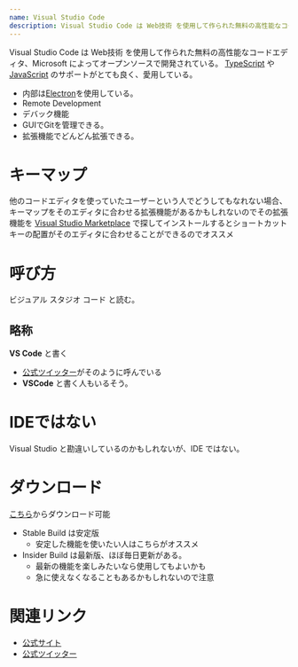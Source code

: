 ```yaml
---
name: Visual Studio Code
description: Visual Studio Code は Web技術 を使用して作られた無料の高性能なコードエディタ
---
```


Visual Studio Code は Web技術 を使用して作られた無料の高性能なコードエディタ、Microsoft によってオープンソースで開発されている。
 [TypeScript](/tags/typescript) や [JavaScript](/tags/javascript) のサポートがとても良く、愛用している。

- 内部は[Electron](/tags/electron)を使用している。
- Remote Development
- デバック機能
- GUIでGitを管理できる。
- 拡張機能でどんどん拡張できる。

# キーマップ

他のコードエディタを使っていたユーザーという人でどうしてもなれない場合、キーマップをそのエディタに合わせる拡張機能があるかもしれないのでその拡張機能を [Visual Studio Marketplace](https://marketplace.visualstudio.com/search?target=VSCode&category=Keymaps&sortBy=Installs) で探してインストールするとショートカットキーの配置がそのエディタに合わせることができるのでオススメ

# 呼び方

ビジュアル スタジオ コード と読む。

## 略称

**VS Code** と書く

- [公式ツイッター](https://twitter.com/code)がそのように呼んでいる
- **VSCode** と書く人もいるそう。

# IDEではない

Visual Studio と勘違いしているのかもしれないが、IDE ではない。

# ダウンロード

[こちら](https://code.visualstudio.com/)からダウンロード可能

- Stable Build は安定版
  - 安定した機能を使いたい人はこちらがオススメ
- Insider Build は最新版、ほぼ毎日更新がある。
  - 最新の機能を楽しみたいなら使用してもよいかも
  - 急に使えなくなることもあるかもしれないので注意

# 関連リンク

- [公式サイト](https://code.visualstudio.com/)
- [公式ツイッター](https://twitter.com/code)
